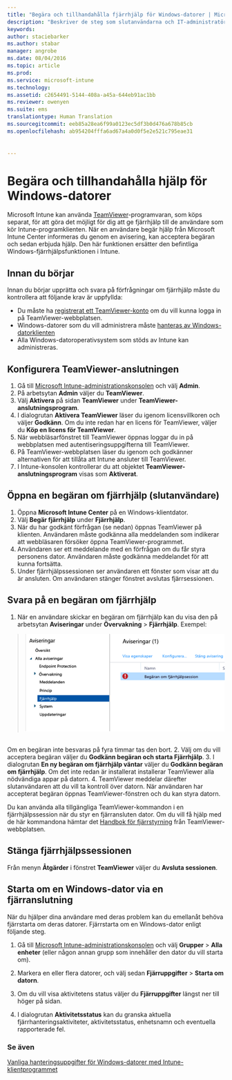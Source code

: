 ```yaml
---
title: "Begära och tillhandahålla fjärrhjälp för Windows-datorer | Microsoft Intune"
description: "Beskriver de steg som slutanvändarna och IT-administratören måste vidta för att fjärrhjälp ska tillhandahållas och för att Windows-datorer ska kunna fjärrstartas."
keywords: 
author: staciebarker
ms.author: stabar
manager: angrobe
ms.date: 08/04/2016
ms.topic: article
ms.prod: 
ms.service: microsoft-intune
ms.technology: 
ms.assetid: c2654491-5144-408a-a45a-644eb91ac1bb
ms.reviewer: owenyen
ms.suite: ems
translationtype: Human Translation
ms.sourcegitcommit: eeb85a28ea6f99a0123ec5df3b0d476a678b85cb
ms.openlocfilehash: ab954204fffa6ad67a4a0d0f5e2e521c795eae31


---
```


# <a name="request-and-provide-remote-assistance-for-windows-pcs"></a>Begära och tillhandahålla hjälp för Windows-datorer

Microsoft Intune kan använda [TeamViewer](https://www.teamviewer.com)-programvaran, som köps separat, för att göra det möjligt för dig att ge fjärrhjälp till de användare som kör Intune-programklienten. När en användare begär hjälp från Microsoft Intune Center informeras du genom en avisering, kan acceptera begäran och sedan erbjuda hjälp. Den här funktionen ersätter den befintliga Windows-fjärrhjälpsfunktionen i Intune.


## <a name="before-you-start"></a>Innan du börjar

Innan du börjar upprätta och svara på förfrågningar om fjärrhjälp måste du kontrollera att följande krav är uppfyllda:

- Du måste ha [registrerat ett TeamViewer-konto](https://login.teamviewer.com/LogOn#register) om du vill kunna logga in på TeamViewer-webbplatsen.
- Windows-datorer som du vill administrera måste [hanteras av Windows-datorklienten](manage-windows-pcs-with-microsoft-intune.md)
- Alla Windows-datoroperativsystem som stöds av Intune kan administreras.

## <a name="configure-the-teamviewer-connector"></a>Konfigurera TeamViewer-anslutningen

1. Gå till [Microsoft Intune-administrationskonsolen](https://manage.microsoft.com) och välj **Admin**.
2. På arbetsytan **Admin** väljer du **TeamViewer**.
3. Välj **Aktivera** på sidan **TeamViewer** under **TeamViewer-anslutningsprogram**.
4. I dialogrutan **Aktivera TeamViewer** läser du igenom licensvillkoren och väljer **Godkänn**. Om du inte redan har en licens för TeamViewer, väljer du **Köp en licens för TeamViewer**.
5. När webbläsarfönstret till TeamViewer öppnas loggar du in på webbplatsen med autentiseringsuppgifterna till TeamViewer.
6. På TeamViewer-webbplatsen läser du igenom och godkänner alternativen för att tillåta att Intune ansluter till TeamViewer.
7. I Intune-konsolen kontrollerar du att objektet **TeamViewer-anslutningsprogram** visas som **Aktiverat**.


## <a name="open-a-remote-assistance-request-end-user"></a>Öppna en begäran om fjärrhjälp (slutanvändare)

1. Öppna **Microsoft Intune Center** på en Windows-klientdator.
2. Välj **Begär fjärrhjälp** under **Fjärrhjälp**.
3. När du har godkänt förfrågan (se nedan) öppnas TeamViewer på klienten. Användaren måste godkänna alla meddelanden som indikerar att webbläsaren försöker öppna TeamViewer-programmet.
4. Användaren ser ett meddelande med en förfrågan om du får styra personens dator. Användaren måste godkänna meddelandet för att kunna fortsätta.
5. Under fjärrhjälpssessionen ser användaren ett fönster som visar att du är ansluten. Om användaren stänger fönstret avslutas fjärrsessionen.

## <a name="respond-to-a-remote-assistance-request"></a>Svara på en begäran om fjärrhjälp

1. När en användare skickar en begäran om fjärrhjälp kan du visa den på arbetsytan **Aviseringar** under **Övervakning** > **Fjärrhjälp**. Exempel:
> ![Skärmbild av en begäran om fjärrhjälp](./media/team-viewer.png)

<br>Om en begäran inte besvaras på fyra timmar tas den bort.
2. Välj om du vill acceptera begäran väljer du **Godkänn begäran och starta Fjärrhjälp**.
3. I dialogrutan **En ny begäran om fjärrhjälp väntar** väljer du **Godkänn begäran om fjärrhjälp**. Om det inte redan är installerat installerar TeamViewer alla nödvändiga appar på datorn.
4. TeamViewer meddelar därefter slutanvändaren att du vill ta kontroll över datorn. När användaren har accepterat begäran öppnas TeamViewer-fönstren och du kan styra datorn.

Du kan använda alla tillgängliga TeamViewer-kommandon i en fjärrhjälpssession när du styr en fjärransluten dator. Om du vill få hjälp med de här kommandona hämtar det [Handbok för fjärrstyrning](http://www.teamviewer.com/en/support/documents/) från TeamViewer-webbplatsen.

## <a name="close-the-remote-assistance-session"></a>Stänga fjärrhjälpssessionen

Från menyn **Åtgärder** i fönstret **TeamViewer** väljer du **Avsluta sessionen**.

## <a name="remotely-restart-a-windows-pc"></a>Starta om en Windows-dator via en fjärranslutning
När du hjälper dina användare med deras problem kan du emellanåt behöva fjärrstarta om deras datorer. Fjärrstarta om en Windows-dator enligt följande steg.

1.  Gå till [Microsoft Intune-administrationskonsolen](https://manage.microsoft.com/) och välj **Grupper** &gt; **Alla enheter** (eller någon annan grupp som innehåller den dator du vill starta om).

2.  Markera en eller flera datorer, och välj sedan **Fjärruppgifter** &gt; **Starta om datorn**.

3.  Om du vill visa aktivitetens status väljer du **Fjärruppgifter** längst ner till höger på sidan.

4.  I dialogrutan **Aktivitetsstatus** kan du granska aktuella fjärrhanteringsaktiviteter, aktivitetsstatus, enhetsnamn och eventuella rapporterade fel.

### <a name="see-also"></a>Se även

[Vanliga hanteringsuppgifter för Windows-datorer med Intune-klientprogrammet](common-windows-pc-management-tasks-with-the-microsoft-intune-computer-client.md)


<!--HONumber=Nov16_HO4-->


